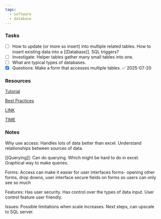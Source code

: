 ```yaml
---
tags:
  - software
  - database
---
```


### Tasks

- [ ] How to update (or more so insert) into multiple related tables. How to insert existing data into a [[Database]]. SQL triggers?
- [ ] Investigate: Helper tables gather many small tables into one.
- [ ] What are typical types of databases.
- [x] Questions: Make a form that accesses multiple tables. ✅ 2025-07-20
### Resources
[Tutorial](https://www.youtube.com/watch?v=ubmwp8kbfPc)

[Best Practices](https://www.youtube.com/watch?v=ymc9CYnziS4)

[LINK](https://youtu.be/ymc9CYnziS4)

[TIME](https://youtu.be/ymc9CYnziS4?t=1042)
### Notes

Why use access:
	Handles lots of data better than excel. Understand relationships between sources of data.
 
[[Querying]]:
	Can do querying. Which might be hard to do in excel.
	Graphical way to make queries.

Forms:
	Access can make it easier for user interfaces 
	forms- opening other forms, drop downs, user interface
	secure fields on forms so users can only see so much 

Features:
	Has user security.
	Has control over the types of data input.
	User control feature
	user friendly. 

Issues:
	Possible limitations when scale increases. Next steps, can upscale to SQL server. 





